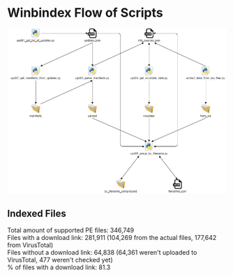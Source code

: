 # Winbindex Flow of Scripts

![winbindex-scripts-flow.png](winbindex-scripts-flow.png)

## Indexed Files

<!--FileStats-->
Total amount of supported PE files: 346,749  
Files with a download link: 281,911 (104,269 from the actual files, 177,642 from VirusTotal)  
Files without a download link: 64,838 (64,361 weren't uploaded to VirusTotal, 477 weren't checked yet)  
% of files with a download link: 81.3  
<!--/FileStats-->
